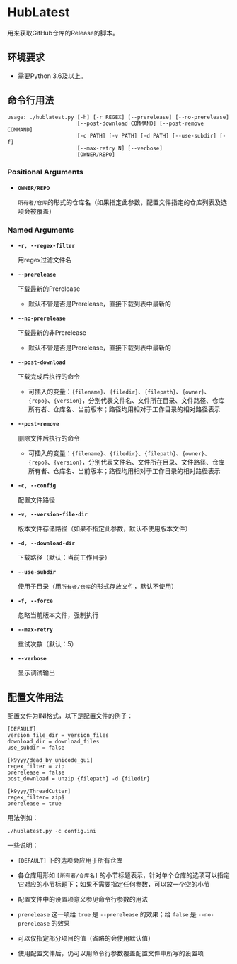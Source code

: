# HubLatest

用来获取GitHub仓库的Release的脚本。

## 环境要求


* 需要Python 3.6及以上。

## 命令行用法

```
usage: ./hublatest.py [-h] [-r REGEX] [--prerelease] [--no-prerelease]
                      [--post-download COMMAND] [--post-remove COMMAND]
                      [-c PATH] [-v PATH] [-d PATH] [--use-subdir] [-f]
                      [--max-retry N] [--verbose]
                      [OWNER/REPO]
```

### Positional Arguments

*  **`OWNER/REPO`**

   `所有者/仓库`的形式的仓库名（如果指定此参数，配置文件指定的仓库列表及选项会被覆盖）

### Named Arguments

*  **`-r, --regex-filter`**

   用regex过滤文件名

*  **`--prerelease`**

   下载最新的Prerelease
	- 默认不管是否是Prerelease，直接下载列表中最新的

*  **`--no-prerelease`**

   下载最新的非Prerelease
	- 默认不管是否是Prerelease，直接下载列表中最新的

*  **`--post-download`**

   下载完成后执行的命令
	- 可插入的变量：`{filename}`、`{filedir}`、`{filepath}`、`{owner}`、`{repo}`、`{version}`，分别代表文件名、文件所在目录、文件路径、仓库所有者、仓库名、当前版本；路径均用相对于工作目录的相对路径表示

*  **`--post-remove`**

   删除文件后执行的命令
	- 可插入的变量：`{filename}`、`{filedir}`、`{filepath}`、`{owner}`、`{repo}`、`{version}`，分别代表文件名、文件所在目录、文件路径、仓库所有者、仓库名、当前版本；路径均用相对于工作目录的相对路径表示

*  **`-c, --config`**

   配置文件路径

*  **`-v, --version-file-dir`**

   版本文件存储路径（如果不指定此参数，默认不使用版本文件）

*  **`-d, --download-dir`**

   下载路径（默认：当前工作目录）

*  **`--use-subdir`**

   使用子目录（用`所有者/仓库`的形式存放文件，默认不使用）

*  **`-f, --force`**

   忽略当前版本文件，强制执行

*  **`--max-retry`**

   重试次数（默认：5）

*  **`--verbose`**

   显示调试输出

## 配置文件用法

配置文件为INI格式，以下是配置文件的例子：

```
[DEFAULT]
version_file_dir = version_files
download_dir = download_files
use_subdir = false

[k9yyy/dead_by_unicode_gui]
regex_filter = zip
prerelease = false
post_download = unzip {filepath} -d {filedir}

[k9yyy/ThreadCutter]
regex_filter= zip$
prerelease = true
```

用法例如：

```
./hublatest.py -c config.ini
```

一些说明：


* `[DEFAULT]` 下的选项会应用于所有仓库


* 各仓库用形如 `[所有者/仓库名]` 的小节标题表示，针对单个仓库的选项可以指定它对应的小节标题下；如果不需要指定任何参数，可以放一个空的小节


* 配置文件中的设置项意义参见命令行参数的用法


* `prerelease` 这一项给 `true` 是 `--prerelease` 的效果；给 `false` 是 `--no-prerelease` 的效果


* 可以仅指定部分项目的值（省略的会使用默认值）


* 使用配置文件后，仍可以用命令行参数覆盖配置文件中所写的设置项
